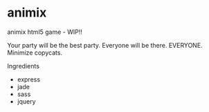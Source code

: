 animix
======

animix html5 game - WIP!!

Your party will be the best party. Everyone will be there. EVERYONE. Minimize copycats.

Ingredients
- express
- jade
- sass
- jquery
